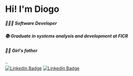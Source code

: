 # Hi! I'm Diogo

##### 👨🏽‍💻 Software Developer
##### 📚 Graduate in systems analysis and development at FICR
##### 👧🏿 Girl's father
··  
[![Linkedin Badge](https://img.shields.io/badge/Instagram-black?style=for-the-badge&logo=instagram&logoColor=white&link=https://www.instagram.com/diogoladorucki/)](https://www.instagram.com/diogoladorucki/)
[![Linkedin Badge](https://img.shields.io/badge/LinkedIn-black?style=for-the-badge&logo=linkedin&logoColor=white&link=https://www.linkedin.com/in/diogo-felipe/)](https://www.linkedin.com/in/diogo-felipe/)
